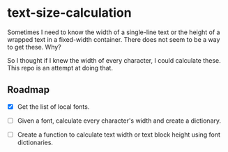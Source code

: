 # text-size-calculation

Sometimes I need to know the width of a single-line text or the height of a wrapped text in a fixed-width container. There does not seem to be a way to get these. Why?

So I thought if I knew the width of every character, I could calculate these. This repo is an attempt at doing that.

## Roadmap
- [x] Get the list of local fonts.
- [ ] Given a font, calculate every character's width and create a dictionary.
- [ ] Create a function to calculate text width or text block height using font dictionaries.

